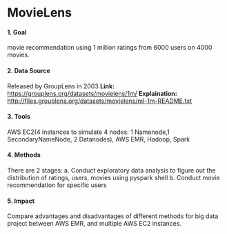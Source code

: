 # MovieLens
#### 1. Goal
movie recommendation using 1 million ratings from 6000 users on 4000 movies.

#### 2. Data Source
Released by GroupLens in 2003 
**Link:** https://grouplens.org/datasets/movielens/1m/
**Explaination:** http://files.grouplens.org/datasets/movielens/ml-1m-README.txt

#### 3. Tools
AWS EC2(4 instances to simulate 4 nodes: 1 Namenode,1 SecondaryNameNode, 2 Datanodes),
AWS EMR, Hadoop, Spark

#### 4. Methods
There are 2 stages:
a. Conduct exploratory data analysis to figure out the distribution of ratings, users, movies using pyspark shell
b. Conduct movie recommendation for specific users  

#### 5. Impact
Compare advantages and disadvantages of different methods for big data project between AWS EMR, and multiple AWS EC2 instances. 
